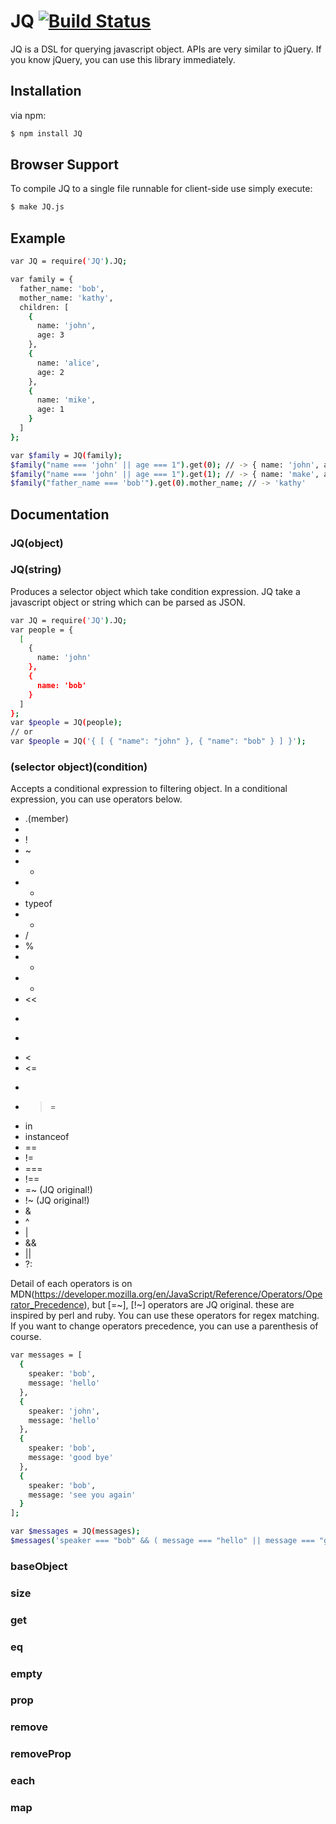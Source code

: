 # JQ [![Build Status](https://secure.travis-ci.org/arumons/JQ.png?branch=master)](http://travis-ci.org/arumons/JQ)

JQ is a DSL for querying javascript object. APIs are very similar to jQuery. If you know jQuery, you can use this library immediately.

## Installation

via npm:

```bash
$ npm install JQ
```

## Browser Support

To compile JQ to a single file runnable for client-side use simply execute:

```bash
$ make JQ.js
```

## Example

```bash
var JQ = require('JQ').JQ;

var family = {
  father_name: 'bob',
  mother_name: 'kathy',
  children: [
    { 
      name: 'john',
      age: 3
    },
    {
      name: 'alice',
      age: 2
    },
    {
      name: 'mike',
      age: 1
    }
  ]
};

var $family = JQ(family);
$family("name === 'john' || age === 1").get(0); // -> { name: 'john', age: 3 }
$family("name === 'john' || age === 1").get(1); // -> { name: 'make', age: 1 }
$family("father_name === 'bob'").get(0).mother_name; // -> 'kathy'

```

## Documentation

### JQ(object)
### JQ(string)

Produces a selector object which take condition expression.
JQ take a javascript object or string which can be parsed as JSON.

```bash
var JQ = require('JQ').JQ;
var people = {
  [
    {
      name: 'john'
    },
    {
      name: 'bob'
    }
  ]
};
var $people = JQ(people);
// or
var $people = JQ('{ [ { "name": "john" }, { "name": "bob" } ] }');
```

### (selector object)(condition)

Accepts a conditional expression to filtering object.
In a conditional expression, you can use operators below.

 * .(member)
 * [](member)
 * !
 * ~
 * +
 * -
 * typeof
 * *
 * /
 * %
 * +
 * -
 * <<
 * >>
 * >>>
 * <
 * <=
 * >
 * >=
 * in
 * instanceof
 * ==
 * !=
 * ===
 * !==
 * =~ (JQ original!)
 * !~ (JQ original!)
 * &
 * ^
 * |
 * &&
 * ||
 * ?:

Detail of each operators is on MDN(https://developer.mozilla.org/en/JavaScript/Reference/Operators/Operator_Precedence), but [=~], [!~] operators are JQ original. these are inspired by perl and ruby.
You can use these operators for regex matching.
If you want to change operators precedence, you can use a parenthesis of course.

```bash
var messages = [
  {
    speaker: 'bob',
    message: 'hello'
  },
  {
    speaker: 'john',
    message: 'hello'
  },
  {
    speaker: 'bob',
    message: 'good bye'
  },
  {
    speaker: 'bob',
    message: 'see you again'
  }
];

var $messages = JQ(messages);
$messages('speaker === "bob" && ( message === "hello" || message === "good bye")');

```

### baseObject

### size

### get 

### eq

### empty

### prop

### remove

### removeProp

### each

### map
